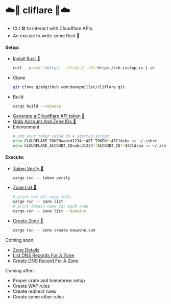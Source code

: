 # ☁️🚀 cliflare 🚀☁️
* CLI 🛠️ to interact with Cloudflare APIs.
* An excuse to write some Rust 🥳

#### Setup:
* [Install Rust 📝](https://www.rust-lang.org/tools/install)
    ```bash
    curl --proto '=https' --tlsv1.2 -sSf https://sh.rustup.rs | sh
    ```
* Clone
    ```bash
    git clone git@github.com:davepmiller/cliflare.git
    ```
* Build
  ```bash
  cargo build --release
  ```
* [Generate a Cloudflare API token 📝](https://developers.cloudflare.com/cloudflare-one/api-terraform/scoped-api-tokens/)
* [Grab Account And Zone IDs 📝](https://developers.cloudflare.com/fundamentals/setup/find-account-and-zone-ids/)
* Environment
  ```bash
  # add your token value to a startup script
  echo CLOUDFLARE_TOKEN=abcd1234**API_TOKEN**4321dcba >> ~/.zshrc
  echo CLOUDFLARE_ACCOUNT_ID=abcd1234**ACCOUNT_ID**4321dcba >> ~/.zshrc
  ```
#### Execute:
* [Token Verify 📝](https://developers.cloudflare.com/api/operations/user-api-tokens-verify-token)
    ```bash
    cargo run -- token verify
    ```
* [Zone List 📝](https://developers.cloudflare.com/api/operations/zones-get)
    ```bash
    # print out all zone info
    cargo run -- zone list
    # print domain name for each zone
    cargo run -- zone list --domains
    ```
* [Create Zone 📝](https://developers.cloudflare.com/api/operations/zones-post)
  ```bash
  cargo run -- zone create newzone.com
  ```

Coming soon:
* [Zone Details](https://developers.cloudflare.com/api/operations/zones-0-get)
* [List DNS Records For A Zone](https://developers.cloudflare.com/api/operations/dns-records-for-a-zone-list-dns-records)
* [Create DNS Record For A Zone](https://developers.cloudflare.com/api/operations/dns-records-for-a-zone-create-dns-record)

Coming after:
* Proper crate and homebrew setup
* Create WAF rules
* Create redirect rules
* Create some other rules
